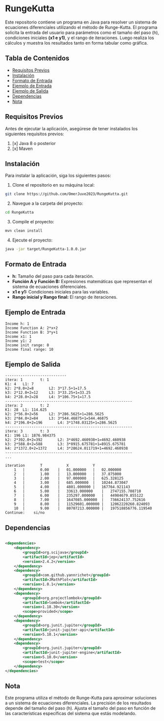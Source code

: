 # RungeKutta

Este repositorio contiene un programa en Java para resolver un sistema de ecuaciones diferenciales utilizando el método
de Runge-Kutta. El programa solicita la entrada del usuario para parámetros como el tamaño del paso (h), condiciones
iniciales **(x1 e y1)**, y el rango de iteraciones. Luego realiza los cálculos y muestra los resultados tanto en forma
tabular como gráfica.

## Tabla de Contenidos

* [Requisitos Previos](#requisitos-previos)
* [Instalación](#instalación)
* [Formato de Entrada](#formato-de-entrada)
* [Ejemplo de Entrada](#ejemplo-de-entrada)
* [Ejemplo de Salida](#ejemplo-de-salida)
* [Dependencias](#dependencias)
* [Nota](#nota)

## Requisitos Previos

Antes de ejecutar la aplicación, asegúrese de tener instalados los siguientes requisitos previos:

1. [x] Java 8 o posterior
2. [x] Maven

## Instalación

Para instalar la aplicación, siga los siguientes pasos:

1. Clone el repositorio en su máquina local:

```bash 
git clone https://github.com/OmerJuve2023/RungeKutta.git
```

2. Navegue a la carpeta del proyecto:

```bash
cd RungeKutta
```

3. Compile el proyecto:

```bash
mvn clean install
```

4. Ejecute el proyecto:

```bash
java -jar target/RungeKutta-1.0.0.jar
```

## Formato de Entrada

* **h:** Tamaño del paso para cada iteración.
* **Función A y Función B:** Expresiones matemáticas que representan el sistema de ecuaciones diferenciales.
* **x1 e y1:** Condiciones iniciales para las variables.
* **Rango inicial y Rango final:** El rango de iteraciones.

## Ejemplo de Entrada

```shell script
Income h: 1
Income Function A: 2*x+2
Income Function B: 3*y+1
Income x1: 1
Income y1: 2
Income init range: 0
Income final range: 10
```

## Ejemplo de Salida

```shell script
----------------------------
itera: 1		t: 1
K1: 4	L1: 7
k2: 2*8.0+2=8		L2: 3*17.5+1=17.5
k3: 2*12.0+2=12		L3: 3*33.25+1=33.25
k4: 2*28.0+2=28		L4: 3*106.75+1=17.5
----------------------------------------------------------
itera: 2		t: 2
K1: 28	L1: 114.625
k2: 2*56.0+2=56		L2: 3*286.5625+1=286.5625
k3: 2*84.0+2=84		L3: 3*544.46875+1=544.46875
k4: 2*196.0+2=196		L4: 3*1748.03125+1=286.5625
----------------------------------------------------------
itera: 3		t: 3
K1: 196	L1: 1876.984375
k2: 2*392.0+2=392		L2: 3*4692.460938+1=4692.460938
k3: 2*588.0+2=588		L3: 3*8915.675781+1=8915.675781
k4: 2*1372.0+2=1372		L4: 3*28624.011719+1=4692.460938
----------------------------------------------------------
...

iteration		T			X			Y
	1	|		0.00	|	01.000000	|	02.000000
	2	|		1.00	|	13.000000	|	37.875000
	3	|		2.00	|	97.000000	|	625.328125
	4	|		3.00	|	685.000000	|	10244.873047
	5	|		4.00	|	4801.000000	|	167764.921143
	6	|		5.00	|	33613.000000	|	2747155.708710
	7	|		6.00	|	235297.000000	|	44984679.855122
	8	|		7.00	|	1647085.000000	|	736624137.752616
	9	|		8.00	|	11529601.000000	|	12062220260.824093
	10	|		9.00	|	80707213.000000	|	197518856776.119540
Continue:    si/no 
```

## Dependencias

```xml

<dependencies>
    <dependency>
        <groupId>org.scijava</groupId>
        <artifactId>jep</artifactId>
        <version>2.4.2</version>
    </dependency>
    <dependency>
        <groupId>com.github.yannrichet</groupId>
        <artifactId>JMathPlot</artifactId>
        <version>1.0.1</version>
    </dependency>
    <dependency>
        <groupId>org.projectlombok</groupId>
        <artifactId>lombok</artifactId>
        <version>1.18.30</version>
        <scope>provided</scope>
    </dependency>
    <dependency>
        <groupId>org.junit.jupiter</groupId>
        <artifactId>junit-jupiter-api</artifactId>
        <version>5.10.1</version>
    </dependency>
    <dependency>
        <groupId>org.junit.jupiter</groupId>
        <artifactId>junit-jupiter-engine</artifactId>
        <version>5.10.0</version>
        <scope>test</scope>
    </dependency>
</dependencies>

```

## Nota

Este programa utiliza el método de Runge-Kutta para aproximar soluciones a un sistema de ecuaciones diferenciales. La
precisión de los resultados depende del tamaño del paso (h). Ajusta el tamaño del paso en función de las características
específicas del sistema que estás modelando.